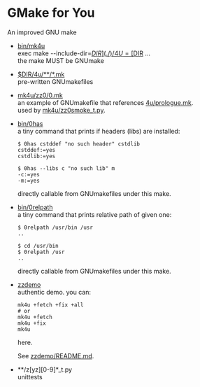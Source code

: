 # GMake for You

An improved GNU make

- [bin/mk4u](bin/mk4u)  
  exec make --include-dir=[$DIR](./) /4U=[$DIR](./) ...  
  the make MUST be GNUmake
- [$DIR/4u/**/*.mk](4u/)  
  pre-written GNUmakefiles
- [mk4u/zz0/0.mk](mk4u/zz0/0.mk)  
  an example of GNUmakefile that references [4u/prologue.mk](4u/prologue.mk).  
  used by [mk4u/zz0smoke_t.py](mk4u/zz0smoke_t.py).
- [bin/0has](bin/0has)  
  a tiny command that prints if headers (libs) are installed:
    ```shell
    $ 0has cstddef "no such header" cstdlib
    cstddef:=yes
    cstdlib:=yes

    $ 0has --libs c "no such lib" m
    -c:=yes
    -m:=yes
    ```
  directly callable from GNUmakefiles under this make.
- [bin/0relpath](bin/0relpath)  
  a tiny command that prints relative path of given one:
    ```shell
    $ 0relpath /usr/bin /usr
    ..

    $ cd /usr/bin
    $ 0relpath /usr
    ..
    ```
  directly callable from GNUmakefiles under this make.
- [zzdemo](zzdemo/)  
  authentic demo.
  you can:
    ```shell
    mk4u +fetch +fix +all
    # or
    mk4u +fetch
    mk4u +fix
    mk4u
    ```
  here.

  See [zzdemo/README.md](zzdemo/README.md).
- \*\*/z[yz][0-9]*_t.py  
  unittests
